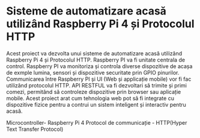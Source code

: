 # Sisteme de automatizare acasă utilizând Raspberry Pi 4 și Protocolul HTTP

Acest proiect va dezvolta unui sisteme de automatizare acasă utilizând Raspberry Pi 4 și Protocolul HTTP. Raspberry PI va fi unitate centrala de control. Raspberry PI va monitoriza și controla diverse dispozitive de acașa de exmple lumina, sensori și dispozitive securitate prin GPIO pinurilor. Communicarea între Raspberry PI și UI (Web și applicație mobile) vor fi fac utilizând protocolul HTTP. API RESTFUL va fi dezvoltari să trimite și primi comezi, permitând să controleze dispozitive prin browser sau aplicație mobile. Acest proiect arat cum tehnologia web pot să fi integrate cu dispozitive fizice pentru a contrui un sistem inteligent și interactiv pentru acasă.

Microcontroller- Raspberry Pi 4
Protocol de communicație - HTTP(Hyper Text Transfer Protocol)
